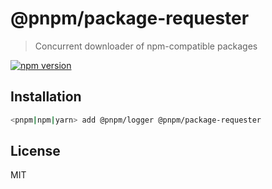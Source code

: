 # @pnpm/package-requester

> Concurrent downloader of npm-compatible packages

<!--@shields('npm')-->
[![npm version](https://img.shields.io/npm/v/@pnpm/package-requester.svg)](https://www.npmjs.com/package/@pnpm/package-requester)
<!--/@-->

## Installation

```sh
<pnpm|npm|yarn> add @pnpm/logger @pnpm/package-requester
```

## License

MIT
